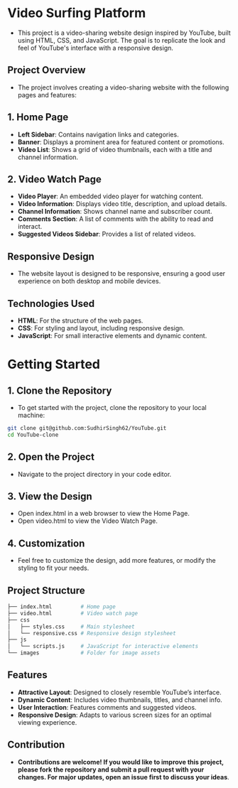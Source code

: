 # Video Surfing Platform
- This project is a video-sharing website design inspired by YouTube, built using HTML, CSS, and JavaScript. The goal is to replicate the look and feel of YouTube's interface with a responsive design.

## Project Overview
- The project involves creating a video-sharing website with the following pages and features:

## 1. Home Page
- **Left Sidebar**: Contains navigation links and categories.
- **Banner**: Displays a prominent area for featured content or promotions.
- **Video List**: Shows a grid of video thumbnails, each with a title and channel information.
## 2. Video Watch Page
- **Video Player**: An embedded video player for watching content.
- **Video Information**: Displays video title, description, and upload details.
- **Channel Information**: Shows channel name and subscriber count.
- **Comments Section**: A list of comments with the ability to read and interact.
- **Suggested Videos Sidebar**: Provides a list of related videos.
## Responsive Design
- The website layout is designed to be responsive, ensuring a good user experience on both desktop and mobile devices.
## Technologies Used
- **HTML**: For the structure of the web pages.
- **CSS**: For styling and layout, including responsive design.
- **JavaScript**: For small interactive elements and dynamic content.
# Getting Started
## 1. Clone the Repository
- To get started with the project, clone the repository to your local machine:
```bash
git clone git@github.com:SudhirSingh62/YouTube.git
cd YouTube-clone
```
## 2. Open the Project
- Navigate to the project directory in your code editor.
## 3. View the Design
- Open index.html in a web browser to view the Home Page.
- Open video.html to view the Video Watch Page.
## 4. Customization
- Feel free to customize the design, add more features, or modify the styling to fit your needs.
## Project Structure
```bash
├── index.html         # Home page
├── video.html         # Video watch page
├── css
│   ├── styles.css     # Main stylesheet
│   └── responsive.css # Responsive design stylesheet
├── js
│   └── scripts.js     # JavaScript for interactive elements
└── images             # Folder for image assets
```
## Features
- **Attractive Layout**: Designed to closely resemble YouTube’s interface.
- **Dynamic Content**: Includes video thumbnails, titles, and channel info.
- **User Interaction**: Features comments and suggested videos.
- **Responsive Design**: Adapts to various screen sizes for an optimal viewing experience.
## Contribution
- **Contributions are welcome! If you would like to improve this project, please fork the repository and submit a pull request with your changes. For major updates, open an issue first to discuss your ideas**.

